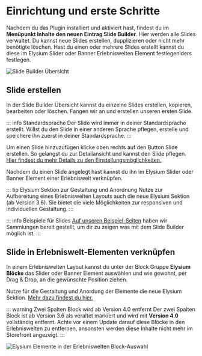 # Einrichtung und erste Schritte

Nachdem du das Plugin installiert und aktiviert hast, findest du im **Menüpunkt Inhalte den neuen Eintrag Slide Builder**. Hier werden alle Slides verwaltet. Du kannst neue Slides erstellen, dupplizieren oder nicht mehr benötigte löschen. Hast du einen oder mehrere Slides erstellt kannst du diese im Elysium Slider oder Banner Erlebniswelten Element festlegeniders festlegen.

<Grid>
    <Column :cols="{xs: 12, '6xl': 10}" :col-start="{'6xl': 2}">
        <Image src="slide-builder/de-admin-slide-builder-overview.png" alt="Slide Builder Übersicht"
        :sizes="{xs: 200, lg: 600, '6xl': 800}" :lazy="false" />
    </Column>
</Grid>

## Slide erstellen

In der Slide Builder Übersicht kannst du einzelne Slides erstellen, kopieren, bearbeiten oder löschen. Fangen wir an und erstellen unseren ersten Slide.

::: info Standardsprache
Der Slide wird immer in deiner Standardsprache erstellt. Willst du den Slide in einer anderen Sprache pflegen, erstelle und speichere ihn zuerst in deiner Standardsprache.
:::

Um einen Slide hinzuzufügen klicke oben rechts auf den Button Slide erstellen. So gelangst du zur Detailansicht und kannst den Slide pflegen. [Hier findest du mehr Details zu den Einstellungsmöglichkeiten.](#todo-url)

Nachdem du einen Slide angelegt hast kannst du ihn im Elysium Slider oder Banner Element einer Erlebniswelt verknüpfen.

::: tip Elysium Sektion zur Gestaltung und Anordnung
Nutze zur Aufbereitung eines Erlebniswelten Layouts auch die neue Elysium Sektion (ab Version 3.6). Sie bietet die viele Möglichkeiten zur responsiven und individuellen Gestaltung.
:::

::: info Beispiele für Slides
[Auf unseren Beispiel-Seiten](#todo-url) haben wir Sammlungen bereit gestellt, um dir zu zeigen was mit dem Slide Builder möglich ist.
:::

## Slide in Erlebniswelt-Elementen verknüpfen

In einem Erlebniswelten Layout kannst du unter der Block Gruppe **Elysium Blöcke** das Slider oder Banner Element auswählen und wie gewohnt, per Drag & Drop, an die gewünschte Position ziehen.

Nutze für die Gestaltung und Anordung der Elemente die neue Elysium Sektion. [Mehr dazu findest du hier.](#todo-url)

::: warning Zwei Spalten Block wird ab Version 4.0 entfernt
Der zwei Spalten Block ist ab Version 3.6 als veraltet markiert und wird mit **Version 4.0** vollständig entfernt. Achte vor einem Update darauf diese Blöcke in den Erlebniswelten zu entfernen, ansonsten werden diese Inhalte nicht mehr im Storefront angezeigt.
:::

<Grid>
    <Column :cols="{xs: 12, '6xl': 10}" :col-start="{'6xl': 2}">
        <Image src="section/de-admin-cms-block-selection.png" alt="Elysium Elemente in der Erlebniswelten Block-Auswahl"
        :sizes="{xs: 200, lg: 600, '6xl': 800}" :lazy="false" />
    </Column>
</Grid>